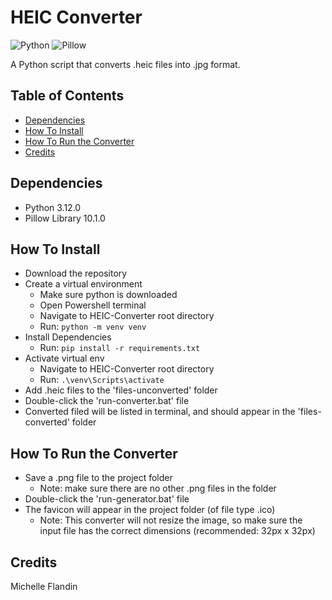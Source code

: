 # HEIC Converter


![Python](https://img.shields.io/badge/Python-3.12.0-ffdb4f.svg)
![Pillow](https://img.shields.io/badge/Pillow-10.3.0-blue.svg)


A Python script that converts .heic files into .jpg format.


## Table of Contents
- [Dependencies](#dependencies)
- [How To Install](#how-to-install)
- [How To Run the Converter](#how-to-run)
- [Credits](#credits)


## Dependencies<a name="dependencies"></a>
- Python 3.12.0
- Pillow Library 10.1.0


## How To Install<a name="how-to-install"></a>
- Download the repository
- Create a virtual environment
    - Make sure python is downloaded
    - Open Powershell terminal
    - Navigate to HEIC-Converter root directory
    - Run: `python -m venv venv`
- Install Dependencies
    - Run: `pip install -r requirements.txt`
- Activate virtual env
  - Navigate to HEIC-Converter root directory
  - Run: `.\venv\Scripts\activate`
- Add .heic files to the 'files-unconverted' folder
- Double-click the 'run-converter.bat' file
- Converted filed will be listed in terminal, and should appear in the 'files-converted' folder


## How To Run the Converter<a name="how-to-run"></a>
- Save a .png file to the project folder
  * Note: make sure there are no other .png files in the folder
- Double-click the 'run-generator.bat' file
- The favicon will appear in the project folder (of file type .ico)
  * Note: This converter will not resize the image, so make sure the input file has the correct dimensions (recommended: 32px x 32px)


## Credits<a name="credits"></a>
Michelle Flandin